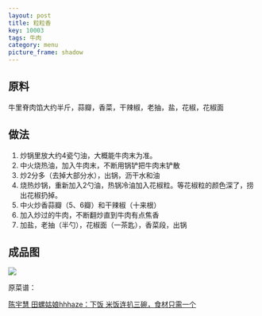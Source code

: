 ```yaml
---
layout: post
title: 粒粒香
key: 10003
tags: 牛肉
category: menu
picture_frame: shadow
---
```


## 原料

牛里脊肉馅大约半斤，蒜瓣，香菜，干辣椒，老抽，盐，花椒，花椒面<!--more-->

## 做法

1. 炒锅里放大约4瓷勺油，大概能牛肉末为准。
2. 中火烧热油，加入牛肉末，不断用锅铲把牛肉末铲散
3. 炒2分多（去掉大部分水），出锅，沥干水和油
4. 烧热炒锅，重新加入2勺油，热锅冷油加入花椒粒。等花椒粒的颜色深了，捞出花椒扔掉。
5. 中火炒香蒜瓣（5、6瓣）和干辣椒（十来根）
6. 加入炒过的牛肉，不断翻炒直到牛肉有点焦香
7. 加盐，老抽（半勺），花椒面（一茶匙），香菜段，出锅

## 成品图

![](https://s3-us-west-1.amazonaws.com/menchi.xyz/%E7%B2%92%E7%B2%92%E9%A6%99.JPG)

原菜谱：

[陈宇慧 田螺姑娘hhhaze：下饭 米饭连扒三碗，食材只需一个](https://mp.weixin.qq.com/s?__biz=MzA3ODc4NTMyNw==&mid=2651786155&idx=1&sn=0d88afad694aea5d2a9c5edcdc2d0b86&chksm=8446d5ebb3315cfd6330c14171c35f64ce98c79020c45deb9635d25ff49690b65193c2d59531&scene=0&key=141266874bf2bde573350dab0dc9ed7f10f99c8d0f4572e99c47a909b2d965a1ae48b63a1fd9450c898a3cabaff886142a4a889606916a9977264684b7340fdb1f6fbc37d6d2dc28249301af75f1fe3f&ascene=0&uin=NTI3NDk0MTQw&devicetype=iMac+MacBookAir7%2C2+OSX+OSX+10.12.2+build(16C67)&version=12010310&nettype=WIFI&fontScale=100&pass_ticket=GkSq%2BZqxsO1fkoMXssuUw1pA2MHB96xpzREy1Lv5yUrkunJH9iqHopzBKT%2BTroCt##)
